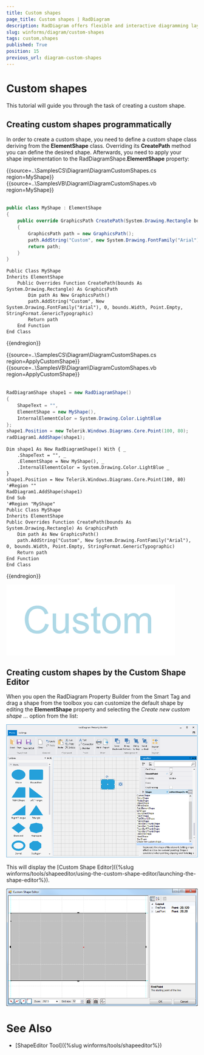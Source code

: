 ```yaml
---
title: Custom shapes
page_title: Custom shapes | RadDiagram
description: RadDiagram offers flexible and interactive diagramming layouts for your rich data-visualization applications. 
slug: winforms/diagram/custom-shapes
tags: custom,shapes
published: True
position: 15
previous_url: diagram-custom-shapes
---
```


# Custom shapes

This tutorial will guide you through the task of creating a custom shape.

## Creating custom shapes programmatically

In order to create a custom shape, you need to define a custom shape class deriving from the __ElementShape__ class. Overriding its __CreatePath__ method you can define the desired shape. Afterwards, you need to apply your shape implementation to the RadDiagramShape.__ElementShape__ property: 

{{source=..\SamplesCS\Diagram\DiagramCustomShapes.cs region=MyShape}} 
{{source=..\SamplesVB\Diagram\DiagramCustomShapes.vb region=MyShape}} 

````C#
    
public class MyShape : ElementShape
{
    public override GraphicsPath CreatePath(System.Drawing.Rectangle bounds)
    {
        GraphicsPath path = new GraphicsPath();
        path.AddString("Custom", new System.Drawing.FontFamily("Arial"), 0, bounds.Width, Point.Empty, StringFormat.GenericTypographic);
        return path;
    }
}

````
````VB.NET
Public Class MyShape
Inherits ElementShape
    Public Overrides Function CreatePath(bounds As System.Drawing.Rectangle) As GraphicsPath
        Dim path As New GraphicsPath()
        path.AddString("Custom", New System.Drawing.FontFamily("Arial"), 0, bounds.Width, Point.Empty, StringFormat.GenericTypographic)
        Return path
    End Function
End Class

````

{{endregion}} 
 

{{source=..\SamplesCS\Diagram\DiagramCustomShapes.cs region=ApplyCustomShape}} 
{{source=..\SamplesVB\Diagram\DiagramCustomShapes.vb region=ApplyCustomShape}} 

````C#
            
RadDiagramShape shape1 = new RadDiagramShape()
{
    ShapeText = "",
    ElementShape = new MyShape(),
    InternalElementColor = System.Drawing.Color.LightBlue
};
shape1.Position = new Telerik.Windows.Diagrams.Core.Point(100, 80);
radDiagram1.AddShape(shape1);

````
````VB.NET
Dim shape1 As New RadDiagramShape() With { _
    .ShapeText = "", _
    .ElementShape = New MyShape(), _
    .InternalElementColor = System.Drawing.Color.LightBlue _
}
shape1.Position = New Telerik.Windows.Diagrams.Core.Point(100, 80)
'#Region ""
RadDiagram1.AddShape(shape1)
End Sub
'#Region "MyShape"
Public Class MyShape
Inherits ElementShape
Public Overrides Function CreatePath(bounds As System.Drawing.Rectangle) As GraphicsPath
    Dim path As New GraphicsPath()
    path.AddString("Custom", New System.Drawing.FontFamily("Arial"), 0, bounds.Width, Point.Empty, StringFormat.GenericTypographic)
    Return path
End Function
End Class

````

{{endregion}} 


![diagram-custom-shapes 001](images/diagram-custom-shapes001.png)

## Creating custom shapes by the Custom Shape Editor

When you open the RadDiagram Property Builder from the Smart Tag and drag a shape from the toolbox you can customize the default shape  by editing the __ElementShape__ property and selecting the *Create new custom shape ...* option from the list:

![diagram-custom-shapes 002](images/diagram-custom-shapes002.png)

This will display the [Custom Shape Editor]({%slug winforms/tools/shapeeditor/using-the-custom-shape-editor/launching-the-shape-editor%}).
        
![diagram-custom-shapes 003](images/diagram-custom-shapes003.png)

# See Also

* [ShapeEditor Tool]({%slug winforms/tools/shapeeditor%})
